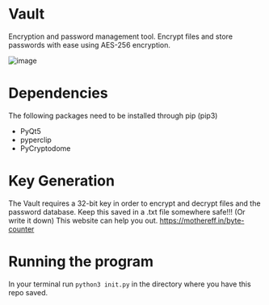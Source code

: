# Vault
Encryption and password management tool. Encrypt files and store passwords with ease using AES-256 encryption. 

![image](https://user-images.githubusercontent.com/49696523/169665780-ab28d00f-e91d-4082-8587-aff910277354.png)

# Dependencies
The following packages need to be installed through pip (pip3)
- PyQt5
- pyperclip
- PyCryptodome

# Key Generation
The Vault requires a 32-bit key in order to encrypt and decrypt files and the password database. Keep this saved in a .txt file somewhere safe!!! (Or write it down) 
This website can help you out. https://mothereff.in/byte-counter

# Running the program
In your terminal run `python3 init.py` in the directory where you have this repo saved. 
